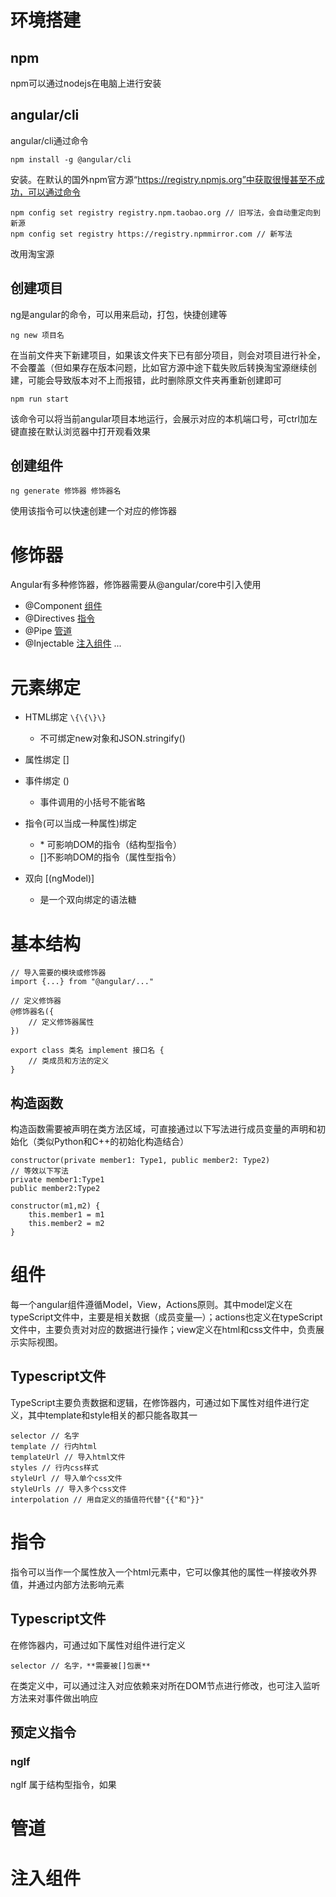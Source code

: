 # 环境搭建
## npm
npm可以通过nodejs在电脑上进行安装
## angular/cli
angular/cli通过命令

    npm install -g @angular/cli
安装。在默认的国外npm官方源“https://registry.npmjs.org”中获取很慢甚至不成功，可以通过命令

    npm config set registry registry.npm.taobao.org // 旧写法，会自动重定向到新源
    npm config set registry https://registry.npmmirror.com // 新写法
改用淘宝源
## 创建项目
ng是angular的命令，可以用来启动，打包，快捷创建等

    ng new 项目名
在当前文件夹下新建项目，如果该文件夹下已有部分项目，则会对项目进行补全，不会覆盖（但如果存在版本问题，比如官方源中途下载失败后转换淘宝源继续创建，可能会导致版本对不上而报错，此时删除原文件夹再重新创建即可

    npm run start
该命令可以将当前angular项目本地运行，会展示对应的本机端口号，可ctrl加左键直接在默认浏览器中打开观看效果
## 创建组件
    ng generate 修饰器 修饰器名
使用该指令可以快速创建一个对应的修饰器


# 修饰器
Angular有多种修饰器，修饰器需要从@angular/core中引入使用
* @Component [组件](#组件)
* @Directives [指令](#指令)
* @Pipe [管道](#管道)
* @Injectable [注入组件](#注入组件)
...

# 元素绑定
* HTML绑定
`\{\{\}\}`

    * 不可绑定new对象和JSON.stringify()

* 属性绑定
[]
* 事件绑定 
()
    * 事件调用的小括号不能省略
* 指令(可以当成一种属性)绑定
    * \* 可影响DOM的指令（结构型指令） 
    * []不影响DOM的指令（属性型指令）
* 双向
[(ngModel)]
    * 是一个双向绑定的语法糖

# 基本结构
    // 导入需要的模块或修饰器
    import {...} from "@angular/..."

    // 定义修饰器
    @修饰器名({
        // 定义修饰器属性
    })

    export class 类名 implement 接口名 {
        // 类成员和方法的定义
    }


## 构造函数
构造函数需要被声明在类方法区域，可直接通过以下写法进行成员变量的声明和初始化（类似Python和C++的初始化构造结合）

    constructor(private member1: Type1, public member2: Type2)
    // 等效以下写法
    private member1:Type1
    public member2:Type2

    constructor(m1,m2) {
        this.member1 = m1
        this.member2 = m2
    }


# 组件
每一个angular组件遵循Model，View，Actions原则。其中model定义在typeScript文件中，主要是相关数据（成员变量—）；actions也定义在typeScript文件中，主要负责对对应的数据进行操作；view定义在html和css文件中，负责展示实际视图。
## Typescript文件
TypeScript主要负责数据和逻辑，在修饰器内，可通过如下属性对组件进行定义，其中template和style相关的都只能各取其一

    selector // 名字
    template // 行内html
    templateUrl // 导入html文件
    styles // 行内css样式
    styleUrl // 导入单个css文件
    styleUrls // 导入多个css文件
    interpolation // 用自定义的插值符代替"{{"和"}}"

# 指令
指令可以当作一个属性放入一个html元素中，它可以像其他的属性一样接收外界值，并通过内部方法影响元素
## Typescript文件
在修饰器内，可通过如下属性对组件进行定义

    selector // 名字，**需要被[]包裹**
在类定义中，可以通过注入对应依赖来对所在DOM节点进行修改，也可注入监听方法来对事件做出响应

## 预定义指令
### ngIf
ngIf 属于结构型指令，如果

# 管道

# 注入组件

